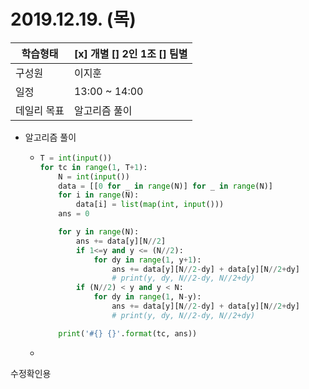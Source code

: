 # 2019.12.19. (목)

| 학습형태    | [x] 개별 [] 2인 1조 [] 팀별 |
| ----------- | --------------------------- |
| 구성원      | 이지훈                      |
| 일정        | 13:00 ~ 14:00               |
| 데일리 목표 | 알고리즘 풀이               |

- 알고리즘 풀이

  - ```python
    T = int(input())
    for tc in range(1, T+1):
        N = int(input())
        data = [[0 for _ in range(N)] for _ in range(N)]
        for i in range(N):
            data[i] = list(map(int, input()))
        ans = 0
    
        for y in range(N):
            ans += data[y][N//2]
            if 1<=y and y <= (N//2):
                for dy in range(1, y+1):
                    ans += data[y][N//2-dy] + data[y][N//2+dy]
                    # print(y, dy, N//2-dy, N//2+dy)
            if (N//2) < y and y < N:
                for dy in range(1, N-y):
                    ans += data[y][N//2-dy] + data[y][N//2+dy]
                    # print(y, dy, N//2-dy, N//2+dy)
    
        print('#{} {}'.format(tc, ans))
    ```

  - 

수정확인용

